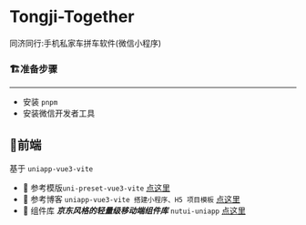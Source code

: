 # Tongji-Together

同济同行:手机私家车拼车软件(微信小程序)

### 🏗️准备步骤

------

- 安装 `pnpm`
- 安装微信开发者工具

## 📱前端

基于 `uniapp-vue3-vite`

- 🔗 参考模版`uni-preset-vue3-vite`  [点这里](https://github.com/gitboyzcf/uni-preset-vue3-vite?tab=readme-ov-file#uniappvitevue3piniaunocss-小程序h5-项目模板)
- 🔗 参考博客 `uniapp-vue3-vite 搭建小程序、H5 项目模板` [点这里](https://juejin.cn/post/7430827768054775817)
- 🔗 组件库 ***京东风格的轻量级移动端组件库*** `nutui-uniapp` [点这里](https://nutui-uniapp.pages.dev/guide/overview.html)



